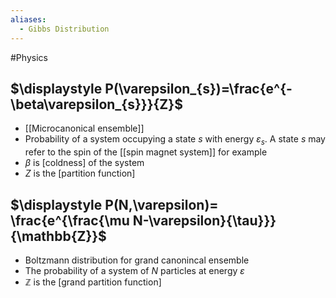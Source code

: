 ```yaml
---
aliases:
  - Gibbs Distribution
---
```

#Physics 
## $\displaystyle P(\varepsilon_{s})=\frac{e^{-\beta\varepsilon_{s}}}{Z}$
* [[Microcanonical ensemble]]
* Probability of a system occupying a state $\displaystyle s$ with energy $\displaystyle \varepsilon_{s}$. A state $\displaystyle s$ may refer to the spin of the [[spin magnet system]] for example
* $\displaystyle \beta$ is [coldness] of the system
* $\displaystyle Z$ is the [partition function]
## $\displaystyle P(N,\varepsilon)= \frac{e^{\frac{\mu N-\varepsilon}{\tau}}}{\mathbb{Z}}$
* Boltzmann distribution for grand canonincal ensemble
* The probability of a system of $\displaystyle N$ particles at energy $\displaystyle \varepsilon$
* $\displaystyle \mathbb{Z}$ is the [grand partition function]
